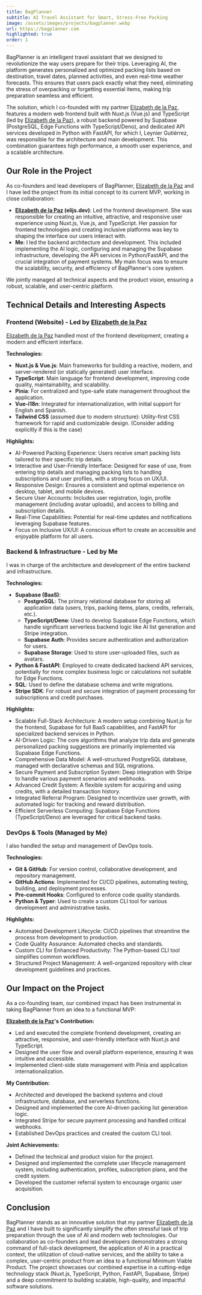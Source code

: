 ```yaml
---
title: BagPlanner
subtitle: AI Travel Assistant for Smart, Stress-Free Packing
image: /assets/images/projects/bagplanner.webp
url: https://bagplanner.com
highlighted: true
order: 1
---
```


BagPlanner is an intelligent travel assistant that we designed to revolutionize the way users prepare for their trips. Leveraging AI, the platform generates personalized and optimized packing lists based on destination, travel dates, planned activities, and even real-time weather forecasts. This ensures that users pack exactly what they need, eliminating the stress of overpacking or forgetting essential items, making trip preparation seamless and efficient.

The solution, which I co-founded with my partner [Elizabeth de la Paz](https://elijs.dev/), features a modern web frontend built with Nuxt.js (Vue.js) and TypeScript (led by [Elizabeth de la Paz](https://elijs.dev/)), a robust backend powered by Supabase (PostgreSQL, Edge Functions with TypeScript/Deno), and dedicated API services developed in Python with FastAPI, for which I, Leynier Gutiérrez, was responsible for the architecture and main development. This combination guarantees high performance, a smooth user experience, and a scalable architecture.

## Our Role in the Project

As co-founders and lead developers of BagPlanner, [Elizabeth de la Paz](https://elijs.dev/) and I have led the project from its initial concept to its current MVP, working in close collaboration:

- **[Elizabeth de la Paz](https://elijs.dev/) (elijs.dev)**: Led the frontend development. She was responsible for creating an intuitive, attractive, and responsive user experience using Nuxt.js, Vue.js, and TypeScript. Her passion for frontend technologies and creating inclusive platforms was key to shaping the interface our users interact with.
- **Me**: I led the backend architecture and development. This included implementing the AI logic, configuring and managing the Supabase infrastructure, developing the API services in Python/FastAPI, and the crucial integration of payment systems. My main focus was to ensure the scalability, security, and efficiency of BagPlanner's core system.

We jointly managed all technical aspects and the product vision, ensuring a robust, scalable, and user-centric platform.

## Technical Details and Interesting Aspects

### Frontend (Website) - Led by [Elizabeth de la Paz](https://elijs.dev/)

[Elizabeth de la Paz](https://elijs.dev/) handled most of the frontend development, creating a modern and efficient interface.

**Technologies:**

- **Nuxt.js & Vue.js**: Main frameworks for building a reactive, modern, and server-rendered (or statically generated) user interface.
- **TypeScript**: Main language for frontend development, improving code quality, maintainability, and scalability.
- **Pinia**: For centralized and type-safe state management throughout the application.
- **Vue-i18n**: Integrated for internationalization, with initial support for English and Spanish.
- **Tailwind CSS** (assumed due to modern structure): Utility-first CSS framework for rapid and customizable design. (Consider adding explicitly if this is the case)

**Highlights:**

- AI-Powered Packing Experience: Users receive smart packing lists tailored to their specific trip details.
- Interactive and User-Friendly Interface: Designed for ease of use, from entering trip details and managing packing lists to handling subscriptions and user profiles, with a strong focus on UX/UI.
- Responsive Design: Ensures a consistent and optimal experience on desktop, tablet, and mobile devices.
- Secure User Accounts: Includes user registration, login, profile management (including avatar uploads), and access to billing and subscription details.
- Real-Time Capabilities: Potential for real-time updates and notifications leveraging Supabase features.
- Focus on Inclusive UX/UI: A conscious effort to create an accessible and enjoyable platform for all users.

### Backend & Infrastructure - Led by Me

I was in charge of the architecture and development of the entire backend and infrastructure.

**Technologies:**

- **Supabase (BaaS)**:
  - **PostgreSQL**: The primary relational database for storing all application data (users, trips, packing items, plans, credits, referrals, etc.).
  - **TypeScript/Deno**: Used to develop Supabase Edge Functions, which handle significant serverless backend logic like AI list generation and Stripe integration.
  - **Supabase Auth**: Provides secure authentication and authorization for users.
  - **Supabase Storage**: Used to store user-uploaded files, such as avatars.
- **Python & FastAPI**: Employed to create dedicated backend API services, potentially for more complex business logic or calculations not suitable for Edge Functions.
- **SQL**: Used to define the database schema and write migrations.
- **Stripe SDK**: For robust and secure integration of payment processing for subscriptions and credit purchases.

**Highlights:**

- Scalable Full-Stack Architecture: A modern setup combining Nuxt.js for the frontend, Supabase for full BaaS capabilities, and FastAPI for specialized backend services in Python.
- AI-Driven Logic: The core algorithms that analyze trip data and generate personalized packing suggestions are primarily implemented via Supabase Edge Functions.
- Comprehensive Data Model: A well-structured PostgreSQL database, managed with declarative schemas and SQL migrations.
- Secure Payment and Subscription System: Deep integration with Stripe to handle various payment scenarios and webhooks.
- Advanced Credit System: A flexible system for acquiring and using credits, with a detailed transaction history.
- Integrated Referral Program: Designed to incentivize user growth, with automated logic for tracking and reward distribution.
- Efficient Serverless Computing: Supabase Edge Functions (TypeScript/Deno) are leveraged for critical backend tasks.

### DevOps & Tools (Managed by Me)

I also handled the setup and management of DevOps tools.

**Technologies:**

- **Git & GitHub**: For version control, collaborative development, and repository management.
- **GitHub Actions**: Implemented for CI/CD pipelines, automating testing, building, and deployment processes.
- **Pre-commit Hooks**: Configured to enforce code quality standards.
- **Python & Typer**: Used to create a custom CLI tool for various development and administrative tasks.

**Highlights:**

- Automated Development Lifecycle: CI/CD pipelines that streamline the process from development to production.
- Code Quality Assurance: Automated checks and standards.
- Custom CLI for Enhanced Productivity: The Python-based CLI tool simplifies common workflows.
- Structured Project Management: A well-organized repository with clear development guidelines and practices.

## Our Impact on the Project

As a co-founding team, our combined impact has been instrumental in taking BagPlanner from an idea to a functional MVP:

**[Elizabeth de la Paz](https://elijs.dev/)'s Contribution:**

- Led and executed the complete frontend development, creating an attractive, responsive, and user-friendly interface with Nuxt.js and TypeScript.
- Designed the user flow and overall platform experience, ensuring it was intuitive and accessible.
- Implemented client-side state management with Pinia and application internationalization.

**My Contribution:**

- Architected and developed the backend systems and cloud infrastructure, database, and serverless functions.
- Designed and implemented the core AI-driven packing list generation logic.
- Integrated Stripe for secure payment processing and handled critical webhooks.
- Established DevOps practices and created the custom CLI tool.

**Joint Achievements:**

- Defined the technical and product vision for the project.
- Designed and implemented the complete user lifecycle management system, including authentication, profiles, subscription plans, and the credit system.
- Developed the customer referral system to encourage organic user acquisition.

## Conclusion

BagPlanner stands as an innovative solution that my partner [Elizabeth de la Paz](https://elijs.dev/) and I have built to significantly simplify the often stressful task of trip preparation through the use of AI and modern web technologies. Our collaboration as co-founders and lead developers demonstrates a strong command of full-stack development, the application of AI in a practical context, the utilization of cloud-native services, and the ability to take a complex, user-centric product from an idea to a functional Minimum Viable Product. The project showcases our combined expertise in a cutting-edge technology stack (Nuxt.js, TypeScript, Python, FastAPI, Supabase, Stripe) and a deep commitment to building scalable, high-quality, and impactful software solutions.
